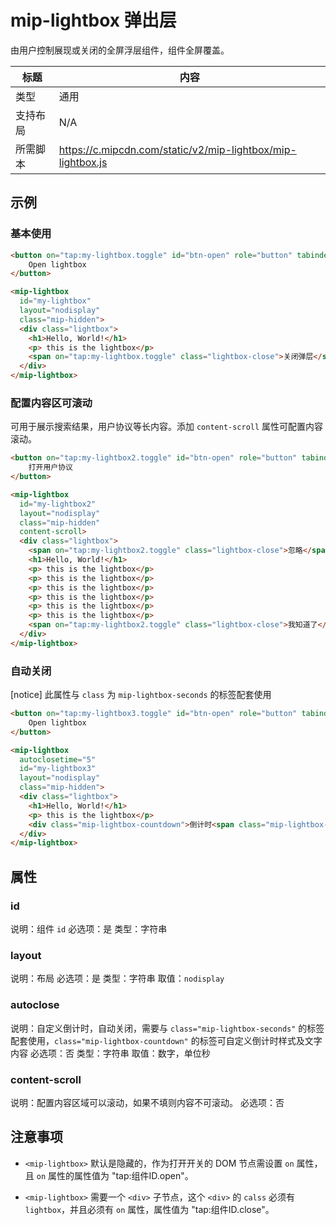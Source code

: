 # mip-lightbox 弹出层

由用户控制展现或关闭的全屏浮层组件，组件全屏覆盖。

标题|内容
----|----
类型|通用
支持布局|N/A
所需脚本|https://c.mipcdn.com/static/v2/mip-lightbox/mip-lightbox.js

## 示例

### 基本使用

```html
<button on="tap:my-lightbox.toggle" id="btn-open" role="button" tabindex="0">
    Open lightbox
</button>

<mip-lightbox
  id="my-lightbox"
  layout="nodisplay"
  class="mip-hidden">
  <div class="lightbox">
    <h1>Hello, World!</h1>
    <p> this is the lightbox</p>
    <span on="tap:my-lightbox.toggle" class="lightbox-close">关闭弹层</span>
  </div>
</mip-lightbox>
```

### 配置内容区可滚动

可用于展示搜索结果，用户协议等长内容。添加 `content-scroll` 属性可配置内容滚动。

```html
<button on="tap:my-lightbox2.toggle" id="btn-open" role="button" tabindex="0">
    打开用户协议
</button>

<mip-lightbox
  id="my-lightbox2"
  layout="nodisplay"
  class="mip-hidden"
  content-scroll>
  <div class="lightbox">
    <span on="tap:my-lightbox2.toggle" class="lightbox-close">忽略</span>
    <h1>Hello, World!</h1>
    <p> this is the lightbox</p>
    <p> this is the lightbox</p>
    <p> this is the lightbox</p>
    <p> this is the lightbox</p>
    <p> this is the lightbox</p>
    <p> this is the lightbox</p>
    <span on="tap:my-lightbox2.toggle" class="lightbox-close">我知道了</span>
  </div>
</mip-lightbox>
```

### 自动关闭

[notice] 此属性与 `class` 为 `mip-lightbox-seconds` 的标签配套使用

```html
<button on="tap:my-lightbox3.toggle" id="btn-open" role="button" tabindex="0">
    Open lightbox
</button>

<mip-lightbox
  autoclosetime="5"
  id="my-lightbox3"
  layout="nodisplay"
  class="mip-hidden">
  <div class="lightbox">
    <h1>Hello, World!</h1>
    <p> this is the lightbox</p>
    <div class="mip-lightbox-countdown">倒计时<span class="mip-lightbox-seconds"></span>秒关闭</div>
  </div>
</mip-lightbox>
```

## 属性

### id

说明：组件 `id`
必选项：是
类型：字符串

### layout

说明：布局
必选项：是
类型：字符串
取值：`nodisplay`

### autoclose

说明：自定义倒计时，自动关闭，需要与 `class="mip-lightbox-seconds"` 的标签配套使用，`class="mip-lightbox-countdown"` 的标签可自定义倒计时样式及文字内容
必选项：否
类型：字符串
取值：数字，单位秒

### content-scroll
说明：配置内容区域可以滚动，如果不填则内容不可滚动。
必选项：否

## 注意事项

- `<mip-lightbox>` 默认是隐藏的，作为打开开关的 DOM 节点需设置 `on` 属性，且 `on` 属性的属性值为 "tap:组件ID.open"。

- `<mip-lightbox>` 需要一个 `<div>` 子节点，这个 `<div>` 的 `calss` 必须有 `lightbox`，并且必须有 `on` 属性，属性值为 "tap:组件ID.close"。
